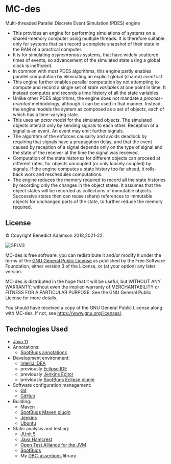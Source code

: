 # MC-des

Multi-threaded Parallel Discrete Event Simulation (PDES) engine

* This provides an engine for performing simulations of systems on a shared-memory computer using multiple threads. It
  is therefore suitable only for systems that can record a complete snapshot of their state in the RAM of a practical
  computer.
* It is for simulating _asynchronous_ systems, that have widely scattered times of events, so advancement of the
  simulated state using a global clock is inefficient.
* In common with most PDES algorithms, this engine partly enables parallel computation by eliminating an explicit
  global (shared) _event list_.
* This engine further enables parallel computation by not attempting to compute and record a single set of _state
  variables_ at one point in time. It instead computes and records a time history of all the state variables.
* Unlike other PDES algorithms, the engine does not mandate a
  _process-oriented_ methodology, although it can be used in that manner. Instead, the engine models the system as
  composed as a set of objects, each of which has a time-varying state.
* This uses an _actor model_ for the simulated objects.
  The simulated objects interact only by sending signals to each other.
  Reception of a signal is an event.
  An event may emit further signals.
* The algorithm of the enforces causality and avoids deadlock by requiring that signals have a propagation delay,
  and that the event caused by reception of a signal depends only on the type of signal
  and the state of the receiver at the time the signal was received.
* Computation of the
  state histories for different objects can proceed at different rates, for objects uncoupled (or only loosely
  coupled) by signals.
  If the engine computes a state history too far ahead, it rolls-back work and reschedules computations.
* The engine reduces the memory required to record all the state histories by recording only the changes in the object
  states. It assumes that the object states will be recorded as collections of immutable objects. Successive states then
  can reuse (share) references to immutable objects for unchanged parts of the state, to further reduce the memory
  required.

## License

© Copyright Benedict Adamson 2018,2021-22.

![GPLV3](https://www.gnu.org/graphics/gplv3-with-text-136x68.png)

MC-des is free software: you can redistribute it and/or modify it under the terms of the
[GNU General Public License](https://www.gnu.org/licenses/gpl.html)
as published by the Free Software Foundation, either version 3 of the License, or
(at your option) any later version.

MC-des is distributed in the hope that it will be useful, but WITHOUT ANY WARRANTY; without even the implied warranty of
MERCHANTABILITY or FITNESS FOR A PARTICULAR PURPOSE. See the GNU General Public License for more details.

You should have received a copy of the GNU General Public License along with MC-des. If not,
see <https://www.gnu.org/licenses/>.

## Technologies Used

* [Java 11](https://docs.oracle.com/javase/11/)
* Annotations:
    * [SpotBugs annotations](https://javadoc.io/doc/com.github.spotbugs/spotbugs-annotations)
* Development environment:
    * [IntelliJ IDEA](https://www.jetbrains.com/idea/)
    * previously [Eclipse IDE](https://www.eclipse.org/ide/)
    * previously [Jenkins Editor](https://github.com/de-jcup/eclipse-jenkins-editor)
    * previously [SpotBugs Eclipse plugin](https://marketplace.eclipse.org/content/spotbugs-eclipse-plugin)
* Software configuration management:
    * [Git](https://git-scm.com/)
    * [GitHub](https://github.com)
* Building:
    * [Maven](https://maven.apache.org/)
    * [SpotBugs Maven plugin](https://spotbugs.github.io/spotbugs-maven-plugin/index.html)
    * [Jenkins](https://jenkins.io/)
    * [Ubuntu](http://ubuntu.com)
* Static analysis and testing:
    * [JUnit 5](https://junit.org/junit5/)
    * [Java Hamcrest](http://hamcrest.org/JavaHamcrest/)
    * [Open Test Alliance for the JVM](https://github.com/ota4j-team/opentest4j)
    * [SpotBugs](https://spotbugs.github.io/)
    * My [DBC-assertions](https://github.com/BenedictAdamson/DBC-assertions) library
